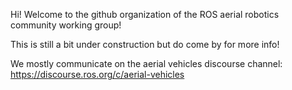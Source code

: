 Hi! Welcome to the github organization of the ROS aerial robotics community working group! 

This is still a bit under construction but do come by for more info!

We mostly communicate on the aerial vehicles discourse channel: https://discourse.ros.org/c/aerial-vehicles

